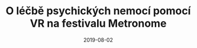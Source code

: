 ---
template: media-link
title:  O léčbě psychických nemocí pomocí VR na festivalu Metronome
date: 2019-08-02
link: https://www.youtube.com/watch?v=zXNqdug-nJw
---